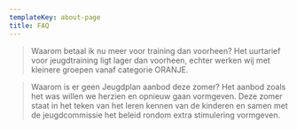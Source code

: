 ```yaml
---
templateKey: about-page
title: FAQ
---
```


> Waarom betaal ik nu meer voor training dan voorheen?
Het uurtarief voor jeugdtraining ligt lager dan voorheen, echter werken wij met kleinere groepen vanaf categorie ORANJE. 


> Waarom is er geen Jeugdplan aanbod deze zomer? 
Het aanbod zoals het was willen we herzien en opnieuw gaan vormgeven. Deze zomer staat in het teken van het leren kennen van de kinderen en samen met de jeugdcommissie het beleid rondom extra stimulering vormgeven. 

>  
